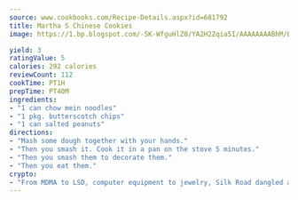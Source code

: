 ```yaml
---
source: www.cookbooks.com/Recipe-Details.aspx?id=681792
title: Martha S Chinese Cookies
image: https://1.bp.blogspot.com/-5K-WfguHlZ0/YA2H2Zqia5I/AAAAAAAABhM/Bdgu68p4aG0Q6jWdy3eGaUXSKw5p3sdxwCLcBGAsYHQ/s324/7.png

yield: 3
ratingValue: 5
calories: 292 calories
reviewCount: 112
cookTime: PT1H
prepTime: PT40M
ingredients:
- "1 can chow mein noodles"
- "1 pkg. butterscotch chips"
- "1 can salted peanuts"
directions:
- "Mash some dough together with your hands."
- "Then you smash it. Cook it in a pan on the stove 5 minutes."
- "Then you smash them to decorate them."
- "Then you eat them."
crypto:
- "From MDMA to LSD, computer equipment to jewelry, Silk Road dangled a menu listing all the greatest things Bitcoin can buy."
---
```

